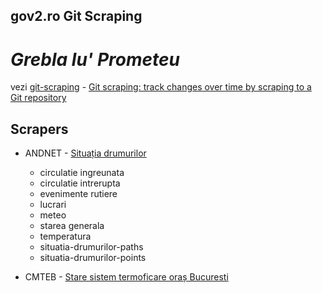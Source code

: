 ## gov2.ro Git Scraping

# _Grebla lu' Prometeu_

vezi [git-scraping](https://simonwillison.net/tags/gitscraping/) - [Git scraping: track changes over time by scraping to a Git repository](https://simonwillison.net/2020/Oct/9/git-scraping/) 


## Scrapers 

- ANDNET - [Situația drumurilor](data/andnet/)
    - circulatie ingreunata
    - circulatie intrerupta
    - evenimente rutiere
    - lucrari
    - meteo
    - starea generala
    - temperatura
    - situatia-drumurilor-paths
    - situatia-drumurilor-points

- CMTEB  - [Stare sistem termoficare oraș Bucuresti](data/cmteb/) 
